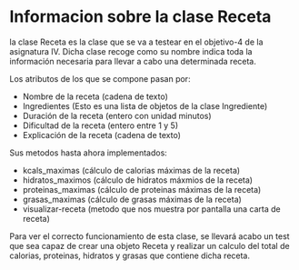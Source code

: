 # Informacion sobre la clase Receta

la clase Receta es la clase que se va a testear en el objetivo-4 de la asignatura IV. Dicha clase recoge como su nombre indica toda la información
necesaria para llevar a cabo una determinada receta.

Los atributos de los que se compone pasan por:

* Nombre de la receta (cadena de texto)
* Ingredientes (Esto es una lista de objetos de la clase Ingrediente)
* Duración de la receta (entero con unidad minutos)
* Dificultad de la receta (entero entre 1 y 5)
* Explicación de la receta (cadena de texto)

Sus metodos hasta ahora implementados:

* kcals_maximas (cálculo de calorias máximas de la receta)
* hidratos_maximos (cálculo de hidratos máxmios de la receta)
* proteinas_maximas (cálculo de proteinas máximas de la receta)
* grasas_maximas (cálculo de grasas máximas de la receta)
* visualizar-receta (metodo que nos muestra por pantalla una carta de receta)

Para ver el correcto funcionamiento de esta clase, se llevará acabo un test que sea capaz de crear una objeto Receta y realizar un calculo del total de calorias, 
proteinas, hidratos y grasas que contiene dicha receta. 
